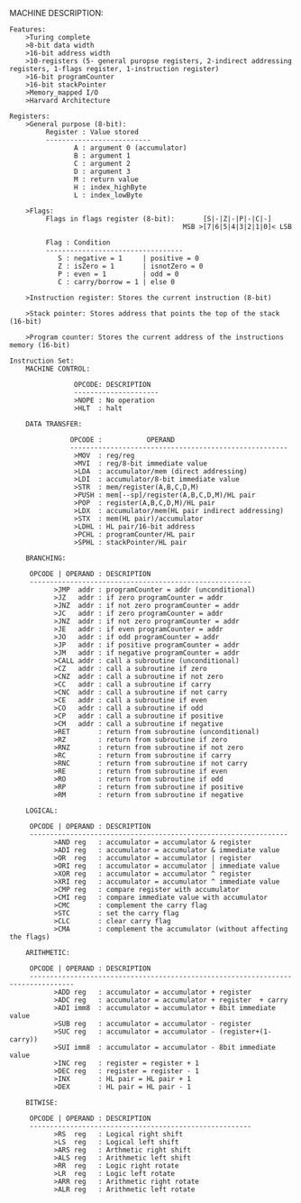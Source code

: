 MACHINE DESCRIPTION:

    Features:
        >Turing complete
        >8-bit data width
        >16-bit address width
        >10-registers (5- general puropse registers, 2-indirect addressing registers, 1-flags register, 1-instruction register)       
        >16-bit programCounter
        >16-bit stackPointer
        >Memory_mapped I/O
        >Harvard Architecture

    Registers:
        >General purpose (8-bit):
             Register : Value stored
             --------------------------   
                    A : argument 0 (accumulator)
                    B : argument 1
                    C : argument 2
                    D : argument 3
                    M : return value
                    H : index_highByte
                    L : index_lowByte

        >Flags:
             Flags in flags register (8-bit):       [S|-|Z|-|P|-|C|-]
                                               MSB >[7|6|5|4|3|2|1|0]< LSB

             Flag : Condition   
             ----------------------------------      
                S : negative = 1     | positive = 0
                Z : isZero = 1       | isnotZero = 0
                P : even = 1         | odd = 0
                C : carry/borrow = 1 | else 0 

        >Instruction register: Stores the current instruction (8-bit)

        >Stack pointer: Stores address that points the top of the stack (16-bit)

        >Program counter: Stores the current address of the instructions memory (16-bit)

    Instruction Set:
        MACHINE CONTROL:

                    OPCODE: DESCRIPTION
                    ---------------------
                    >NOPE : No operation
                    >HLT  : halt
         
        DATA TRANSFER:

                   OPCODE :           OPERAND
                   ------------------------------------------------------
                    >MOV  : reg/reg
                    >MVI  : reg/8-bit immediate value
                    >LDA  : accumulator/mem (direct addressing)
                    >LDI  : accumulator/8-bit immediate value
                    >STR  : mem/register(A,B,C,D,M)
                    >PUSH : mem[--sp]/register(A,B,C,D,M)/HL pair
                    >POP  : register(A,B,C,D,M)/HL pair
                    >LDX  : accumulator/mem(HL pair indirect addressing) 
                    >STX  : mem(HL pair)/accumulator
                    >LDHL : HL pair/16-bit address
                    >PCHL : programCounter/HL pair
                    >SPHL : stackPointer/HL pair
                
        BRANCHING:

         OPCODE | OPERAND : DESCRIPTION
         -------------------------------------------------------
               >JMP  addr : programCounter = addr (unconditional)
               >JZ   addr : if zero programCounter = addr
               >JNZ  addr : if not zero programCounter = addr
               >JC   addr : if zero programCounter = addr
               >JNZ  addr : if not zero programCounter = addr
               >JE   addr : if even programCounter = addr
               >JO   addr : if odd programCounter = addr
               >JP   addr : if positive programCounter = addr
               >JM   addr : if negative programCounter = addr
               >CALL addr : call a subroutine (unconditional)  
               >CZ   addr : call a subroutine if zero
               >CNZ  addr : call a subroutine if not zero
               >CC   addr : call a subroutine if carry 
               >CNC  addr : call a subroutine if not carry
               >CE   addr : call a subroutine if even
               >CO   addr : call a subroutine if odd
               >CP   addr : call a subroutine if positive
               >CM   addr : call a subroutine if negative
               >RET       : return from subroutine (unconditional)
               >RZ        : return from subroutine if zero
               >RNZ       : return from subroutine if not zero
               >RC        : return from subroutine if carry 
               >RNC       : return from subroutine if not carry
               >RE        : return from subroutine if even
               >RO        : return from subroutine if odd
               >RP        : return from subroutine if positive
               >RM        : return from subroutine if negative

        LOGICAL:

         OPCODE | OPERAND : DESCRIPTION
         ----------------------------------------------------------------
               >AND reg   : accumulator = accumulator & register
               >ADI reg   : accumulator = accumulator & immediate value
               >OR  reg   : accumulator = accumulator | register
               >ORI reg   : accumulator = accumulator | immediate value
               >XOR reg   : accumulator = accumulator ^ register
               >XRI reg   : accumulator = accumulator ^ immediate value
               >CMP reg   : compare register with accumulator
               >CMI reg   : compare immediate value with accumulator
               >CMC       : complement the carry flag
               >STC       : set the carry flag
               >CLC       : clear carry flag
               >CMA       : complement the accumulator (without affecting the flags)

        ARITHMETIC:

         OPCODE | OPERAND : DESCRIPTION
         ---------------------------------------------------------------------------------
               >ADD reg   : accumulator = accumulator + register 
               >ADC reg   : accumulator = accumulator + register  + carry
               >ADI imm8  : accumulator = accumulator + 8bit immediate value
               >SUB reg   : accumulator = accumulator - register 
               >SUC reg   : accumulator = accumulator - (register+(1-carry))
               >SUI imm8  : accumulator = accumulator - 8bit immediate value
               >INC reg   : register = register + 1
               >DEC reg   : register = register - 1
               >INX       : HL pair = HL pair + 1  
               >DEX       : HL pair = HL pair - 1 

        BITWISE:

         OPCODE | OPERAND : DESCRIPTION
         -------------------------------------------------------
               >RS  reg   : Logical right shift
               >LS  reg   : Logical left shift
               >ARS reg   : Arthmetic right shift
               >ALS reg   : Arithmetic left shift
               >RR  reg   : Logic right rotate
               >LR  reg   : Logic left rotate
               >ARR reg   : Arithmetic right rotate
               >ALR reg   : Arithmetic left rotate
            



























